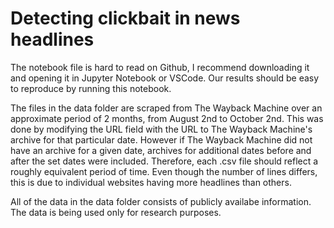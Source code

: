 # Detecting clickbait in news headlines

The notebook file is hard to read on Github, I recommend downloading it and opening it in Jupyter Notebook or VSCode. Our results should be easy to reproduce by running this notebook.

The files in the data folder are scraped from The Wayback Machine over an approximate period of 2 months, from August 2nd to October 2nd. This was done by modifying the URL field with the URL to The Wayback Machine's archive for that particular date. However if The Wayback Machine did not have an archive for a given date, archives for additional dates before and after the set dates were included. Therefore, each .csv file should reflect a roughly equivalent period of time. Even though the number of lines differs, this is due to individual websites having more headlines than others.

All of the data in the data folder consists of publicly availabe information. The data is being used only for research purposes.
